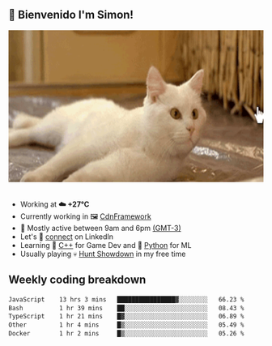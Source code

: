 <h2>👋 <b>Bienvenido I'm Simon!&nbsp;</b></h2>

<section>
  <img src="./static/banner.gif" height=300 width=1000>
</section>

<br>

<ul>
  <li>
		<!--START_SECTION:weather-->
		Working at <b>☁️   +27°C</b>
		<!--END_SECTION:weather-->
  </li>
  <li>
    Currently working in 🖼️&nbsp;<a href=https://github.com/snapverse/cdn-framework target=_blank>CdnFramework</a>
  </li>
  <li>
    🚩 Mostly active between 9am and 6pm <a href=https://onlinealarmkur.com/world/es target=_blank>(GMT-3)</a>
  </li>
  <li>
    Let's 🔗&nbsp;<a href=https://www.linkedin.com/in/itssimmons target=_blank>connect</a> on LinkedIn
  </li>
  <li>
    Learning 👴&nbsp;<a href=https://images3.memedroid.com/images/UPLOADED755/65f2bce6734f6.webp target=_blank>C++</a> for Game Dev and 🐍&nbsp;<a href=https://qph.cf2.quoracdn.net/main-qimg-4472b6229cb75bf66ab531f3ebd4f975-lq target=_blank>Python</a> for ML
  </li>
  <li>
    Usually playing 💀&nbsp;<a href=https://www.huntshowdown.com target=_blank>Hunt Showdown</a> in my free time
  </li>
</ul>

<h2><b>Weekly coding breakdown </b></h2>

<!--START_SECTION:waka-->

```txt
JavaScript    13 hrs 3 mins   ████████████████▓░░░░░░░░   66.23 %
Bash          1 hr 39 mins    ██░░░░░░░░░░░░░░░░░░░░░░░   08.43 %
TypeScript    1 hr 21 mins    █▓░░░░░░░░░░░░░░░░░░░░░░░   06.89 %
Other         1 hr 4 mins     █▒░░░░░░░░░░░░░░░░░░░░░░░   05.49 %
Docker        1 hr 2 mins     █▒░░░░░░░░░░░░░░░░░░░░░░░   05.26 %
```

<!--END_SECTION:waka-->

